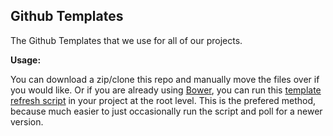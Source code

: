 ## Github Templates

The Github Templates that we use for all of our projects.

**Usage:**

You can download a zip/clone this repo and manually move the files over if you would like. Or if you are already using [Bower](https://bower.io/), you can run this [template refresh script](./template_refresh.sh) in your project at the root level. This is the prefered method, because much easier to just occasionally run the script and poll for a newer version. 
